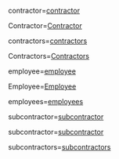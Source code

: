 contractor=<a class='definedterm' href='{!!!}DefT.Contractor'>contractor</a>

Contractor=<a class='definedterm' href='{!!!}DefT.Contractor'>Contractor</a>

contractors=<a class='definedterm' href='{!!!}DefT.Contractor'>contractors</a>

Contractors=<a class='definedterm' href='{!!!}DefT.Contractor'>Contractors</a>

employee=<a class='definedterm' href='{!!!}DefT.Employee'>employee</a>

Employee=<a class='definedterm' href='{!!!}DefT.Employee'>Employee</a>

employees=<a class='definedterm' href='{!!!}DefT.Employee'>employees</a>

subcontractor=<a class='definedterm' href='{!!!}DefT.subcontractor'>subcontractor</a>

subcontractor=<a class='definedterm' href='{!!!}DefT.subcontractor'>subcontractor</a>

subcontractors=<a class='definedterm' href='{!!!}DefT.subcontractor'>subcontractors</a>

